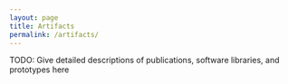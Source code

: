 ```yaml
---
layout: page
title: Artifacts
permalink: /artifacts/
---
```


TODO: Give detailed descriptions of publications, software libraries, and prototypes here
